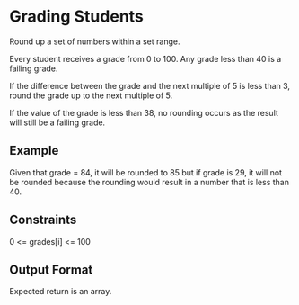 # Grading Students

Round up a set of numbers within a set range.

Every student receives a grade from 0 to 100.
Any grade less than 40 is a failing grade.

If the difference between the grade and the next multiple of 5 is less than 3, round the grade up to the next multiple of 5.

If the value of the grade is less than 38, no rounding occurs as the result will still be a failing grade.


## Example

Given that grade = 84, it will be rounded to 85 but if grade is 29, it will not be rounded because the rounding would result in a number that is less than 40.


## Constraints

0 <= grades[i] <= 100

## Output Format

Expected return is an array.
